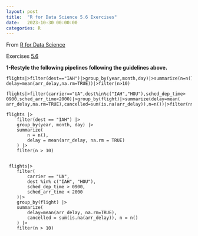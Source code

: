 ```yaml
---
layout: post
title:  "R for Data Science 5.6 Exercises"
date:   2023-10-30 00:00:00
categories: R
---
```


From [R for Data Science](https://r4ds.hadley.nz)

Exercises [5.6](https://r4ds.hadley.nz/workflow-style#exercises)

**1-Restyle the following pipelines following the guidelines above.**

```
flights|>filter(dest=="IAH")|>group_by(year,month,day)|>summarize(n=n(),
delay=mean(arr_delay,na.rm=TRUE))|>filter(n>10)

flights|>filter(carrier=="UA",dest%in%c("IAH","HOU"),sched_dep_time>
0900,sched_arr_time<2000)|>group_by(flight)|>summarize(delay=mean(
arr_delay,na.rm=TRUE),cancelled=sum(is.na(arr_delay)),n=n())|>filter(n>10)
```

```
flights |>
    filter(dest == "IAH") |>
    group_by(year, month, day) |>
    summarize(
        n = n(),
        delay = mean(arr_delay, na.rm = TRUE)
    ) |>
    filter(n > 10)


 flights|>
    filter(
        carrier == "UA",
        dest %in% c("IAH", "HOU"),
        sched_dep_time > 0900,
        sched_arr_time < 2000
    )|>
    group_by(flight) |>
    summarize(
        delay=mean(arr_delay, na.rm=TRUE),
        cancelled = sum(is.na(arr_delay)), n = n()
    ) |>
    filter(n > 10)   
```
